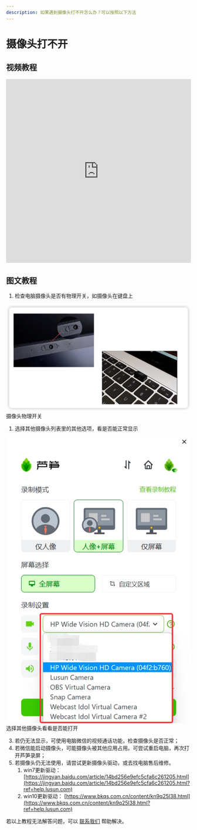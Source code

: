 ```yaml
---
description: 如果遇到摄像头打不开怎么办？可以按照以下方法
---
```


# 摄像头打不开

## 视频教程

<iframe src="https://lusun.com/embed/?id=Z1u56PK0Cvs" width="100%" height="500px" scrolling="no" border="0" frameborder="no" framespacing="0" allowfullscreen="true"></iframe>

## 图文教程

1. 检查电脑摄像头是否有物理开关，如摄像头在键盘上

<img src="../../public/.gitbook/assets/shexiangtouwulikaigaun.png" alt="">
<ImgDesc>摄像头物理开关</ImgDesc>

1. 选择其他摄像头列表里的其他选项，看是否能正常显示

<img src="../../public/.gitbook/assets/qitashexiangtou.png" alt="">
<ImgDesc>选择其他摄像头看看是否能打开</ImgDesc>

3. 若仍无法显示，可使用电脑微信的视频通话功能，检查摄像头是否正常；
4. 若微信能启动摄像头，可能摄像头被其他应用占用。可尝试重启电脑，再次打开芦笋录屏；
5. 若摄像头仍无法使用，请尝试更新摄像头驱动，或去找电脑售后维修。
   1) win7更新驱动：
   [https://jingyan.baidu.com/article/14bd256e9efc5cfa6c261205.html](https://jingyan.baidu.com/article/14bd256e9efc5cfa6c261205.html?ref=help.lusun.com)
   2) win10更新驱动：
   [https://www.bkqs.com.cn/content/kn9q25l38.html](https://www.bkqs.com.cn/content/kn9q25l38.html?ref=help.lusun.com)



若以上教程无法解答问题，可以 [联系我们](../../contact.md) 帮助解决。

